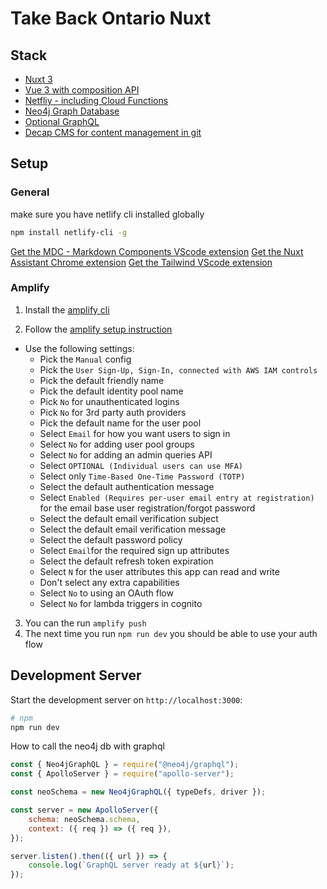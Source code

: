 # Take Back Ontario Nuxt

## Stack
* [Nuxt 3](https://nuxt.com/docs/getting-started/introduction)
* [Vue 3 with composition API](https://vuejs.org/guide/extras/composition-api-faq.html)
* [Netfliy - including Cloud Functions](https://docs.netlify.com/cli/get-started/)
* [Neo4j Graph Database](https://neo4j.com/)
* [Optional GraphQL](https://graphql.org/)
* [Decap CMS for content management in git](https://decapcms.org/)
## Setup

### General 
make sure you have netlify cli installed globally
```Bash
npm install netlify-cli -g
```
[Get the MDC - Markdown Components VScode extension](https://marketplace.visualstudio.com/items?itemName=Nuxt.mdc)
[Get the Nuxt Assistant Chrome extension](https://chromewebstore.google.com/detail/nuxt-assistant/nebkdnlhchcbbjpgfmhifafhfjipphgi)
[Get the Tailwind VScode extension](https://marketplace.visualstudio.com/items?itemName=bradlc.vscode-tailwindcss)
### Amplify

1. Install the [amplify cli](https://docs.amplify.aws/javascript/start/getting-started/installation/)

2. Follow the [amplify setup instruction](https://docs.amplify.aws/javascript/build-a-backend/auth/set-up-auth/)
  * Use the following settings:
    * Pick the `Manual` config
    * Pick the `User Sign-Up, Sign-In, connected with AWS IAM controls`
    * Pick the default friendly name
    * Pick the default identity pool name
    * Pick `No` for unauthenticated logins
    * Pick `No` for 3rd party auth providers
    * Pick the default name for the user pool
    * Select `Email` for how you want users to sign in
    * Select `No` for adding user pool groups
    * Select `No` for adding an admin queries API
    * Select `OPTIONAL (Individual users can use MFA)` 
    * Select only `Time-Based One-Time Password (TOTP)` 
    * Select the default authentication message
    * Select `Enabled (Requires per-user email entry at registration)` for the email base user registration/forgot password
    * Select the default email verification subject
    * Select the default email verification message 
    * Select the default password policy
    * Select `Email`for the required sign up attributes
    * Select the default refresh token expiration
    * Select `N` for the user attributes this app can read and write
    * Don't select any extra capabilities
    * Select `No` to using an OAuth flow
    * Select `No` for lambda triggers in cognito

3. You can the run `amplify push`
4. The next time you run `npm run dev` you should be able to use your auth flow












## Development Server

Start the development server on `http://localhost:3000`:

```bash
# npm
npm run dev
```
How to call the neo4j db with graphql

```javascript
const { Neo4jGraphQL } = require("@neo4j/graphql");
const { ApolloServer } = require("apollo-server");

const neoSchema = new Neo4jGraphQL({ typeDefs, driver });

const server = new ApolloServer({
    schema: neoSchema.schema,
    context: ({ req }) => ({ req }),
});

server.listen().then(({ url }) => {
    console.log(`GraphQL server ready at ${url}`);
});

```